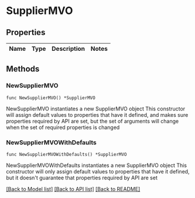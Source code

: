 # SupplierMVO

## Properties

Name | Type | Description | Notes
------------ | ------------- | ------------- | -------------

## Methods

### NewSupplierMVO

`func NewSupplierMVO() *SupplierMVO`

NewSupplierMVO instantiates a new SupplierMVO object
This constructor will assign default values to properties that have it defined,
and makes sure properties required by API are set, but the set of arguments
will change when the set of required properties is changed

### NewSupplierMVOWithDefaults

`func NewSupplierMVOWithDefaults() *SupplierMVO`

NewSupplierMVOWithDefaults instantiates a new SupplierMVO object
This constructor will only assign default values to properties that have it defined,
but it doesn't guarantee that properties required by API are set


[[Back to Model list]](../README.md#documentation-for-models) [[Back to API list]](../README.md#documentation-for-api-endpoints) [[Back to README]](../README.md)


